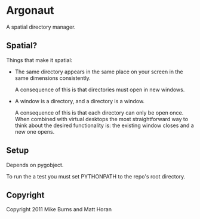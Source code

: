 Argonaut
========

A spatial directory manager.

Spatial?
--------

Things that make it spatial:

* The same directory appears in the same place on your screen in the same
  dimensions consistently.

  A consequence of this is that directories must open in new windows.

* A window is a directory, and a directory is a window.

  A consequence of this is that each directory can only be open once. When
  combined with virtual desktops the most straightforward way to think about
  the desired functionality is: the existing window closes and a new one opens.

Setup
-----

Depends on pygobject.

To run the a test you must set PYTHONPATH to the repo's root directory.

Copyright
---------

Copyright 2011 Mike Burns and Matt Horan
